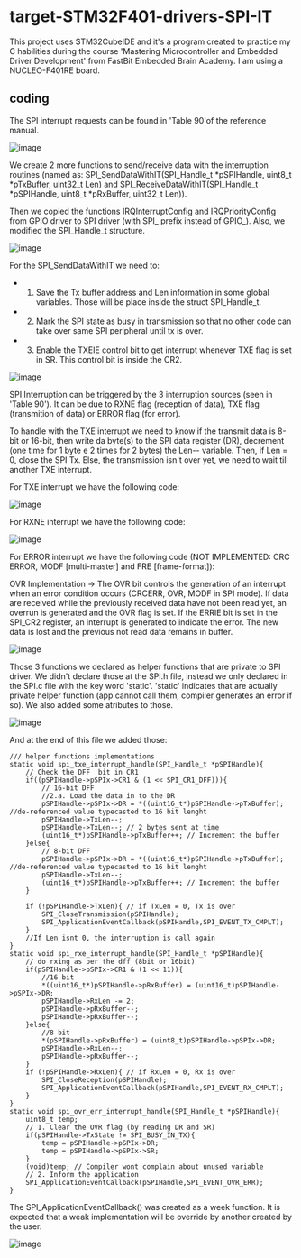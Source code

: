 # target-STM32F401-drivers-SPI-IT
This project uses STM32CubeIDE and it's a program created to practice my C habilities during the course 'Mastering Microcontroller and Embedded Driver Development' from FastBit Embedded Brain Academy. I am using a NUCLEO-F401RE board.

## coding

The SPI interrupt requests can be found in 'Table 90'of the reference manual.

![image](https://user-images.githubusercontent.com/58916022/209451675-e631a6d0-f1fb-4a39-b7cd-bdee6000f3bb.png)

We create 2 more functions to send/receive data with the interruption routines (named as: SPI_SendDataWithIT(SPI_Handle_t *pSPIHandle, uint8_t *pTxBuffer, uint32_t Len) and SPI_ReceiveDataWithIT(SPI_Handle_t *pSPIHandle, uint8_t *pRxBuffer, uint32_t Len)). 

Then we copied the functions IRQInterruptConfig and IRQPriorityConfig from GPIO driver to SPI driver (with SPI_ prefix instead of GPIO_). Also, we modified the SPI_Handle_t structure.

![image](https://user-images.githubusercontent.com/58916022/209452111-f1414f5f-8e9e-4fea-9789-a3734383f517.png)

For the SPI_SendDataWithIT we need to: 

* 1. Save the Tx buffer address and Len information in some global variables. Those will be place inside the struct SPI_Handle_t.

* 2. Mark the SPI state as busy in transmission so that no other code can take over same SPI peripheral until tx is over.

* 3. Enable the TXEIE control bit to get interrupt whenever TXE flag is set in SR. This control bit is inside the CR2.

![image](https://user-images.githubusercontent.com/58916022/209453201-92996f0c-5f6f-4558-96d4-a9a0cd91a22d.png)

SPI Interruption can be triggered by the 3 interruption sources (seen in 'Table 90'). It can be due to RXNE flag (reception of data), TXE flag (transmition of data) or ERROR flag (for error).

To handle with the TXE interrupt we need to know if the transmit data is 8-bit or 16-bit, then write da byte(s) to the SPI data register (DR), decrement (one time for 1 byte e 2 times for 2 bytes) the Len-- variable. Then, if Len = 0, close the SPI Tx. Else, the transmission isn't over yet, we need to wait till another TXE interrupt.

For TXE interrupt we have the following code:

![image](https://user-images.githubusercontent.com/58916022/209470452-b91e6f67-5337-49ba-b1ed-e5f31b617097.png)

For RXNE interrupt we have the following code:

![image](https://user-images.githubusercontent.com/58916022/209470459-52777f72-0b5a-4d5c-910f-f5767f199f6a.png)

For ERROR interrupt we have the following code (NOT IMPLEMENTED: CRC ERROR, MODF [multi-master] and FRE [frame-format]):

OVR Implementation -> The OVR bit controls the generation of an interrupt when an error condition occurs (CRCERR, OVR, MODF in SPI mode). If data are received while the previously received data have not been read yet, an overrun is generated and the OVR flag is set. If the ERRIE bit is set in the SPI_CR2 register, an interrupt is generated to indicate the error. The new data is lost and the previous not read data remains in buffer.

![image](https://user-images.githubusercontent.com/58916022/209470465-52852849-3f0d-45b5-8ba2-ece3713d457e.png)

Those 3 functions we declared as helper functions that are private to SPI driver. We didn't declare those at the SPI.h file, instead we only declared in the SPI.c file with the key word 'static'. 'static' indicates that are actually private helper function (app cannot call them, compiler generates an error if so). We also added some atributes to those.

![image](https://user-images.githubusercontent.com/58916022/209470272-bd611ce3-b63d-40ac-bcaa-dd26a2b73ca1.png)

And at the end of this file we added those:

```
/// helper functions implementations
static void spi_txe_interrupt_handle(SPI_Handle_t *pSPIHandle){
	// Check the DFF  bit in CR1
	if((pSPIHandle->pSPIx->CR1 & (1 << SPI_CR1_DFF))){
		// 16-bit DFF
		//2.a. Load the data in to the DR
		pSPIHandle->pSPIx->DR = *((uint16_t*)pSPIHandle->pTxBuffer); //de-referenced value typecasted to 16 bit lenght
		pSPIHandle->TxLen--;
		pSPIHandle->TxLen--; // 2 bytes sent at time
		(uint16_t*)pSPIHandle->pTxBuffer++; // Increment the buffer
	}else{
		// 8-bit DFF
		pSPIHandle->pSPIx->DR = *((uint16_t*)pSPIHandle->pTxBuffer); //de-referenced value typecasted to 16 bit lenght
		pSPIHandle->TxLen--;
		(uint16_t*)pSPIHandle->pTxBuffer++; // Increment the buffer
	}

	if (!pSPIHandle->TxLen){ // if TxLen = 0, Tx is over
		SPI_CloseTransmission(pSPIHandle);
		SPI_ApplicationEventCallback(pSPIHandle,SPI_EVENT_TX_CMPLT);
	}
	//If Len isnt 0, the interruption is call again
}
static void spi_rxe_interrupt_handle(SPI_Handle_t *pSPIHandle){
	// do rxing as per the dff (8bit or 16bit)
	if(pSPIHandle->pSPIx->CR1 & (1 << 11)){
		//16 bit
		*((uint16_t*)pSPIHandle->pRxBuffer) = (uint16_t)pSPIHandle->pSPIx->DR;
		pSPIHandle->RxLen -= 2;
		pSPIHandle->pRxBuffer--;
		pSPIHandle->pRxBuffer--;
	}else{
		//8 bit
		*(pSPIHandle->pRxBuffer) = (uint8_t)pSPIHandle->pSPIx->DR;
		pSPIHandle->RxLen--;
		pSPIHandle->pRxBuffer--;
	}
	if (!pSPIHandle->RxLen){ // if RxLen = 0, Rx is over
		SPI_CloseReception(pSPIHandle);
		SPI_ApplicationEventCallback(pSPIHandle,SPI_EVENT_RX_CMPLT);
	}
}
static void spi_ovr_err_interrupt_handle(SPI_Handle_t *pSPIHandle){
	uint8_t temp;
	// 1. Clear the OVR flag (by reading DR and SR)
	if(pSPIHandle->TxState != SPI_BUSY_IN_TX){
		temp = pSPIHandle->pSPIx->DR;
		temp = pSPIHandle->pSPIx->SR;
	}
	(void)temp; // Compiler wont complain about unused variable
	// 2. Inform the application
	SPI_ApplicationEventCallback(pSPIHandle,SPI_EVENT_OVR_ERR);
}

```

The SPI_ApplicationEventCallback() was created as a week function. It is expected that a weak implementation will be override by another created by the user.

![image](https://user-images.githubusercontent.com/58916022/209470351-de234b7e-9ea4-4d26-8ee6-c8f932b1c23d.png)




